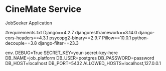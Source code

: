 # CineMate Service
JobSeeker Application

#requirements.txt
Django==4.2.7
djangorestframework==3.14.0
django-cors-headers==4.3.1
psycopg2-binary==2.9.7
Pillow==10.0.1
python-decouple==3.8
django-filter==23.3

env.
DEBUG=True
SECRET_KEY=your-secret-key-here
DB_NAME=job_platform
DB_USER=postgres
DB_PASSWORD=password
DB_HOST=localhost
DB_PORT=5432
ALLOWED_HOSTS=localhost,127.0.0.1